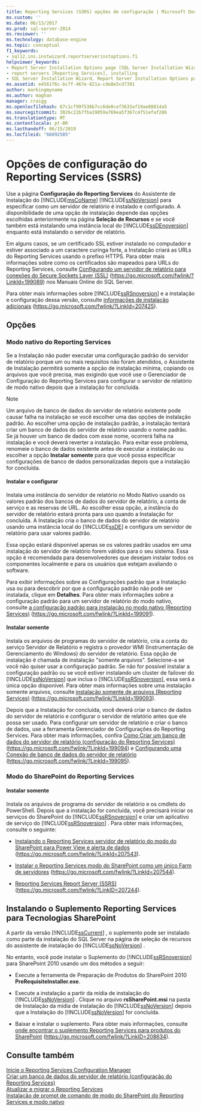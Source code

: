 ```yaml
---
title: Reporting Services (SSRS) opções de configuração | Microsoft Docs
ms.custom: ''
ms.date: 06/13/2017
ms.prod: sql-server-2014
ms.reviewer: ''
ms.technology: database-engine
ms.topic: conceptual
f1_keywords:
- sql12.ins.instwizard.reportserverinstoptions.f1
helpviewer_keywords:
- Report Server Installation Options page [SQL Server Installation Wizard]
- report servers [Reporting Services], installing
- SQL Server Installation Wizard, Report Server Installation Options page
ms.assetid: e4561f6c-bc7f-467e-821a-cde8e5cd7391
author: markingmyname
ms.author: maghan
manager: craigg
ms.openlocfilehash: 67c1cf99f536b7cc6de0cef3633af19ae88014a5
ms.sourcegitcommit: 3026c22b7fba19059a769ea5f367c4f51efaf286
ms.translationtype: MT
ms.contentlocale: pt-BR
ms.lasthandoff: 06/15/2019
ms.locfileid: "66092585"
---
```

# <a name="reporting-services-configuration-options-ssrs"></a>Opções de configuração do Reporting Services (SSRS)
  Use a página **Configuração do Reporting Services** do Assistente de Instalação do [!INCLUDE[msCoName](../../includes/msconame-md.md)] [!INCLUDE[ssNoVersion](../../includes/ssnoversion-md.md)] para especificar como um servidor de relatório é instalado e configurado. A disponibilidade de uma opção de instalação depende das opções escolhidas anteriormente na página **Seleção de Recursos** e se você também está instalando uma instância local do [!INCLUDE[ssDEnoversion](../../includes/ssdenoversion-md.md)] enquanto está instalando o servidor de relatório.  
  
 Em alguns casos, se um certificado SSL estiver instalado no computador e estiver associado a um caractere curinga forte, a Instalação criará as URLs do Reporting Services usando o prefixo HTTPS. Para obter mais informações sobre como os certificados são mapeados para URLs do Reporting Services, consulte [Configurando um servidor de relatório para conexões do Secure Sockets Layer (SSL)](https://go.microsoft.com/fwlink/?LinkId=199089) (https://go.microsoft.com/fwlink/?LinkId=199089) nos Manuais Online do SQL Server.  
  
 Para obter mais informações sobre [!INCLUDE[ssRSnoversion](../../includes/ssrsnoversion-md.md)] e a instalação e configuração dessa versão, consulte [informações de instalação adicionais](https://go.microsoft.com/fwlink/?LinkId=207425) (https://go.microsoft.com/fwlink/?LinkId=207425).  
  
## <a name="options"></a>Opções  
  
### <a name="reporting-services-native-mode"></a>Modo nativo do Reporting Services  
 Se a Instalação não puder executar uma configuração padrão do servidor de relatório porque um ou mais requisitos não foram atendidos, o Assistente de Instalação permitirá somente a opção de instalação mínima, copiando os arquivos que você precisa, mas exigindo que você use o Gerenciador de Configuração do Reporting Services para configurar o servidor de relatório de modo nativo depois que a instalação for concluída.  
  
> [!NOTE]  
>  Um arquivo de banco de dados do servidor de relatório existente pode causar falha na instalação se você escolher uma das opções de instalação padrão. Ao escolher uma opção de instalação padrão, a instalação tentará criar um banco de dados do servidor de relatório usando o nome padrão. Se já houver um banco de dados com esse nome, ocorrerá falha na instalação e você deverá reverter a instalação. Para evitar esse problema, renomeie o banco de dados existente antes de executar a instalação ou escolher a opção **Instalar somente** para que você possa especificar configurações de banco de dados personalizadas depois que a instalação for concluída.  
  
#### <a name="install-and-configure"></a>Instalar e configurar  
 Instala uma instância do servidor de relatório no Modo Nativo usando os valores padrão dos bancos de dados do servidor de relatório, a conta de serviço e as reservas de URL. Ao escolher essa opção, a instância do servidor de relatório estará pronta para uso quando a Instalação for concluída. A Instalação cria o banco de dados do servidor de relatório usando uma instância local do [!INCLUDE[ssDE](../../includes/ssde-md.md)] e configura um servidor de relatório para usar valores padrão.  
  
 Essa opção estará disponível apenas se os valores padrão usados em uma instalação do servidor de relatório forem válidos para o seu sistema. Essa opção é recomendada para desenvolvedores que desejam instalar todos os componentes localmente e para os usuários que estejam avaliando o software.  
  
 Para exibir informações sobre as Configurações padrão que a Instalação usa ou para descobrir por que a configuração padrão não pode ser instalada, clique em **Detalhes**. Para obter mais informações sobre a configuração padrão para um servidor de relatório do modo nativo, consulte [a configuração padrão para instalação no modo nativo (Reporting Services)](https://go.microsoft.com/fwlink/?LinkId=199091) (https://go.microsoft.com/fwlink/?LinkId=199091).  
  
#### <a name="install-only"></a>Instalar somente  
 Instala os arquivos de programas do servidor de relatório, cria a conta do serviço Servidor de Relatório e registra o provedor WMI (Instrumentação de Gerenciamento do Windows) do servidor de relatório. Essa opção de instalação é chamada de instalação "somente arquivos". Selecione-a se você não quiser usar a configuração padrão. Se não for possível instalar a configuração padrão ou se você estiver instalando um cluster de failover do [!INCLUDE[ssNoVersion](../../includes/ssnoversion-md.md)] que inclua o [!INCLUDE[ssRSnoversion](../../includes/ssrsnoversion-md.md)], essa será a única opção disponível. Para obter mais informações sobre uma instalação somente arquivos, consulte [instalação somente de arquivos (Reporting Services)](https://go.microsoft.com/fwlink/?LinkId=199093) (https://go.microsoft.com/fwlink/?LinkId=199093).  
  
 Depois que a Instalação for concluída, você deverá criar o banco de dados do servidor de relatório e configurar o servidor de relatório antes que ele possa ser usado. Para configurar um servidor de relatório e criar o banco de dados, use a ferramenta Gerenciador de Configurações do Reporting Services. Para obter mais informações, confira [Como Criar um banco de dados do servidor de relatório (configuração do Reporting Services)](https://go.microsoft.com/fwlink/?LinkId=199094) (https://go.microsoft.com/fwlink/?LinkId=199094) e [Configurando uma Conexão de banco de dados do servidor de relatório](https://go.microsoft.com/fwlink/?LinkId=199095) (https://go.microsoft.com/fwlink/?LinkId=199095).  
  
### <a name="reporting-services-sharepoint-mode"></a>Modo do SharePoint do Reporting Services  
  
#### <a name="install-only"></a>Instalar somente  
 Instala os arquivos de programa do servidor de relatório e os cmdlets do PowerShell. Depois que a instalação for concluída, você precisará iniciar os serviços do SharePoint do [!INCLUDE[ssRSnoversion](../../includes/ssrsnoversion-md.md)] e criar um aplicativo de serviço do [!INCLUDE[ssRSnoversion](../../includes/ssrsnoversion-md.md)] . Para obter mais informações, consulte o seguinte:  
  
-   [Instalando o Reporting Services servidor de relatório do modo do SharePoint para Power View e alerta de dados](https://go.microsoft.com/fwlink/?LinkId=207543) (https://go.microsoft.com/fwlink/?LinkId=207543).  
  
-   [Instalar o Reporting Services modo do SharePoint como um único Farm de servidores](https://go.microsoft.com/fwlink/?LinkId=207544) (https://go.microsoft.com/fwlink/?LinkId=207544).  
  
-   [Reporting Services Report Server (SSRS)](https://go.microsoft.com/fwlink/?LinkID=207244) (https://go.microsoft.com/fwlink/?LinkID=207244).  
  
## <a name="installing-the-reporting-services-add-in-for-sharepoint-technologies"></a>Instalando o Suplemento Reporting Services para Tecnologias SharePoint  
 A partir da versão [!INCLUDE[ssCurrent](../../includes/sscurrent-md.md)] , o suplemento pode ser instalado como parte da instalação do SQL Server na página de seleção de recursos do assistente de instalação do [!INCLUDE[ssNoVersion](../../includes/ssnoversion-md.md)] .  
  
 No entanto, você pode instalar o Suplemento do [!INCLUDE[ssRSnoversion](../../includes/ssrsnoversion-md.md)] para SharePoint 2010 usando um dos métodos a seguir:  
  
-   Execute a ferramenta de Preparação de Produtos do SharePoint 2010 **PreRequisiteInstaller.exe**.  
  
-   Execute a instalação a partir da mídia de instalação do [!INCLUDE[ssNoVersion](../../includes/ssnoversion-md.md)] . Clique no arquivo **rsSharePoint.msi** na pasta de Instalação da mídia de instalação do [!INCLUDE[ssNoVersion](../../includes/ssnoversion-md.md)] depois que a Instalação do [!INCLUDE[ssNoVersion](../../includes/ssnoversion-md.md)] for concluída.  
  
-   Baixar e instalar o suplemento. Para obter mais informações, consulte [onde encontrar o suplemento Reporting Services para produtos do SharePoint](https://go.microsoft.com/fwlink/?LinkID=208634) (https://go.microsoft.com/fwlink/?LinkID=208634).  
  
## <a name="see-also"></a>Consulte também  
 [Inicie o Reporting Services Configuration Manager](https://go.microsoft.com/fwlink/?LinkId=199096)   
 [Criar um banco de dados do servidor de relatório (configuração do Reporting Services)](https://go.microsoft.com/fwlink/?LinkId=199094)   
 [Atualizar e migrar o Reporting Services](https://go.microsoft.com/fwlink/?LinkID=245628)   
 [Instalação de prompt de comando de modo do SharePoint do Reporting Services e modo nativo](https://go.microsoft.com/fwlink/?LinkId=217620)  
  
  
